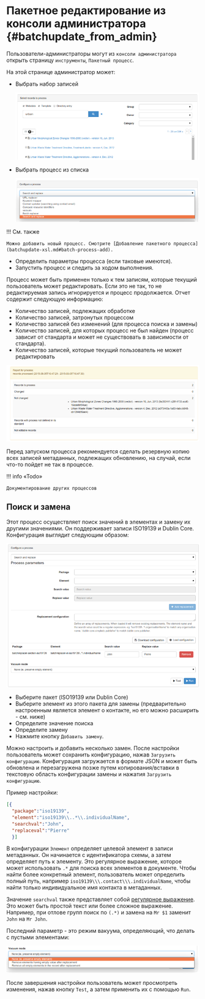 # Пакетное редактирование из консоли администратора {#batchupdate_from_admin}

Пользователи-администраторы могут из `консоли администратора` открыть страницу `инструменты`, `Пакетный процесс`.

На этой странице администратор может:

- Выбрать набор записей

    ![](img/batch-search-and-select.png)

- Выбрать процесс из списка

    ![](img/batch-choose-a-process.png)

!!! См. также

    Можно добавить новый процесс. Смотрите [Добавление пакетного процесса](batchupdate-xsl.md#batch-process-add).


- Определить параметры процесса (если таковые имеются).
- Запустить процесс и следить за ходом выполнения.

Процесс может быть применен только к тем записям, которые текущий пользователь может редактировать. Если это не так, то не редактируемая запись игнорируется и процесс продолжается. Отчет содержит следующую информацию:

- Количество записей, подлежащих обработке
- Количество записей, затронутых процессом
- Количество записей без изменений (для процесса поиска и замены)
- Количество записей, для которых процесс не был найден (процесс зависит от стандарта и может не существовать в зависимости от стандарта).
- Количество записей, которые текущий пользователь не может редактировать

![](img/batch-report.png)

Перед запуском процесса рекомендуется сделать резервную копию всех записей метаданных, подлежащих обновлению, на случай, если что-то пойдет не так в процессе.

!!! info «Todo»

    Документирование других процессов


## Поиск и замена

Этот процесс осуществляет поиск значений в элементах и замену их другими значениями. Он поддерживает записи ISO19139 и Dublin Core. Конфигурация выглядит следующим образом:

![](img/batch-search-and-replace-configuration.png)

- Выберите пакет (ISO19139 или Dublin Core)
- Выберите элемент из этого пакета для замены (предварительно настроенным является элемент о контакте, но его можно расширить - см. ниже)
- Определите значение поиска
- Определите замену
- Нажмите кнопку `Добавить замену`.

Можно настроить и добавить несколько замен. После настройки пользователь может сохранить конфигурацию, нажав `Загрузить конфигурацию`. Конфигурация загружается в формате JSON и может быть обновлена и перезагружена позже путем копирования/вставки в текстовую область конфигурации замены и нажатия `Загрузить конфигурацию`.

Пример настройки:
``` json
[{
  "package":"iso19139",
  "element":"iso19139\\..*\\.individualName",
  "searchval":"John",
  "replaceval":"Pierre"
  }]
```

В конфигурации `Элемент` определяет целевой элемент в записи метаданных. Он начинается с идентификатора схемы, а затем определяет путь к элементу. Это регулярное выражение, которое может использовать `.*` для поиска всех элементов в документе. Чтобы найти более конкретный элемент, пользователь может определить полный путь, например `iso19139\\\.contact\\\.individualName`, чтобы найти только индивидуальное имя контакта в метаданных.

Значение `searchval` также представляет собой [регулярное выражение](https://www.regular-expressions.info/tutorial.html). Это может быть простой текст или более сложное выражение. Например, при отлове групп поиск по `(.*)` и замена на `Mr $1` заменит `John` на `Mr John`.

Последний параметр - это режим вакуума, определяющий, что делать с пустыми элементами:

![](img/batch-search-and-replace-vacuum.png)

После завершения настройки пользователь может просмотреть изменения, нажав кнопку `Test`, а затем применить их с помощью `Run`.